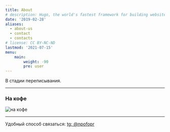 ```yaml
---
title: About
# description: Hugo, the world's fastest framework for building websites
date: '2019-02-28'
aliases:
  - about-us
  - contact
  - contacts
# license: CC BY-NC-ND
lastmod: '2021-07-15'
menu:
    main:
        weight: -90
        pre: user
---
```


В стадии переписывания.

---

### На кофе

![на кофе](/img/qr_tinkoff.jpg)

---

Удобный способ связаться: [tg: @npofopr](https://t.me/npofopr)
